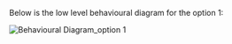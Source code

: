 Below is the low level behavioural diagram for the option 1:


![Behavioural Diagram_option 1](https://user-images.githubusercontent.com/67604549/130223569-c83b79b6-6e7e-49ff-b110-4aa07c25ab38.png)

